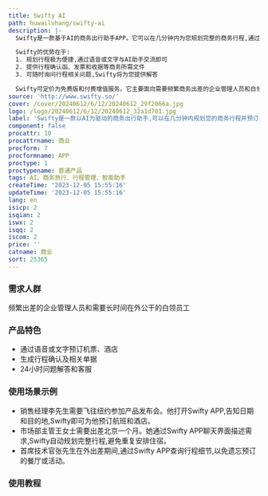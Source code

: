 ```yaml
---
title: Swifty AI
path: huwailvhang/swifty-ai
description: |-
  Swifty是一款基于AI的商务出行助手APP。它可以在几分钟内为您规划完整的商务行程,通过简单的聊天界面预订航班和酒店。

  Swifty的优势在于:
  1. 规划行程极为便捷,通过语音或文字与AI助手交流即可
  2. 提供行程确认函、发票和收据等商务所需文件 
  3. 可随时询问行程相关问题,Swifty将为您提供解答

  Swifty可定价为免费版和付费增值服务。它主要面向需要频繁商务出差的企业管理人员和白领。通过简化复杂的商务旅行规划,大幅降低行程管理的时间成本。
source: 'http://www.swifty.so/'
cover: /cover/20240612/6/12/20240612_29f2066a.jpg
logo: /logo/20240612/6/12/20240612_32a1d701.jpg
label: 'Swifty是一款以AI为驱动的商务出行助手,可以在几分钟内规划您的商务行程并预订最优机票和酒店。'
component: false
procattr: 10
procattrname: 商业
procform: 7
procformname: APP
proctype: 1
proctypename: 普通产品
tags: AI、商务旅行、行程管理、智能助手
createTime: '2023-12-05 15:55:16'
updateTime: '2023-12-05 15:55:16'
lang: en
isicp: 2
isqian: 2
iswx: 2
isqq: 2
iscom: 2
price: ''
catname: 商业
sort: 25365
---
```




### 需求人群
频繁出差的企业管理人员和需要长时间在外公干的白领员工

### 产品特色
- 通过语音或文字预订机票、酒店
- 生成行程确认及相关单据
- 24小时问题解答和客服

### 使用场景示例
- 销售经理李先生需要飞往纽约参加产品发布会。他打开Swifty APP,告知日期和目的地,Swifty即可为他预订航班和酒店。
- 市场部主管王女士需要出差北京一个月。她通过Swifty APP聊天界面描述需求,Swifty自动规划完整行程,避免重复安排住宿。
- 首席技术官张先生在外出差期间,通过Swifty APP查询行程细节,以免遗忘预订的餐厅或活动。

### 使用教程


  
